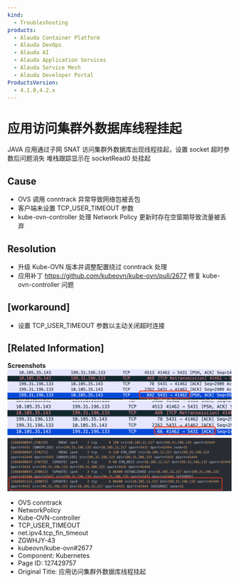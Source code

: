 ```yaml
---
kind:
  - Troubleshooting
products:
  - Alauda Container Platform
  - Alauda DevOps
  - Alauda AI
  - Alauda Application Services
  - Alauda Service Mesh
  - Alauda Developer Portal
ProductsVersion:
  - 4.1.0,4.2.x
---
```

<!-- A type of document that involves encountering a fault, diagnosing it, performing root cause analysis, and providing solutions. -->

# 应用访问集群外数据库线程挂起

JAVA 应用通过子网 SNAT 访问集群外数据库出现线程挂起，设置 socket 超时参数后问题消失 堆栈跟踪显示在 socketRead0 处挂起

## Cause
- OVS 调用 conntrack 异常导致网络包被丢包
- 客户端未设置 TCP_USER_TIMEOUT 参数
- kube-ovn-controller 处理 Network Policy 更新时存在空窗期导致流量被丢弃

## Resolution
- 升级 Kube-OVN 版本并调整配置绕过 conntrack 处理
- 应用补丁 https://github.com/kubeovn/kube-ovn/pull/2677 修复 kube-ovn-controller 问题

## [workaround]
- 设置 TCP_USER_TIMEOUT 参数以主动关闭超时连接

## [Related Information]
**Screenshots**
![](assets/ying-yong-fang-wen-ji-qun-wai-shu-ju-ku-xian-cheng-gua-qi/image-2023-9-19_17-52-55.png)
![](assets/ying-yong-fang-wen-ji-qun-wai-shu-ju-ku-xian-cheng-gua-qi/image-2023-9-19_17-53-5.png)
![](assets/ying-yong-fang-wen-ji-qun-wai-shu-ju-ku-xian-cheng-gua-qi/image2023-1-9_16-20-17.png)
- OVS conntrack
- NetworkPolicy
- Kube-OVN-controller
- TCP_USER_TIMEOUT
- net.ipv4.tcp_fin_timeout
- ZGWHJY-43
- kubeovn/kube-ovn#2677
- Component: Kubernetes
- Page ID: 127429757
- Original Title: 应用访问集群外数据库线程挂起
